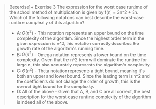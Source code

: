 > [!exercise]+ Exercise 3
> The expression for the worst case runtime of the school method of multiplication is given by f(n) = 3n^2 + 2n. Which of the following notations can best describe the worst-case runtime complexity of this algorithm?
> - A: $O(n^2)$ - This notation represents an upper bound on the time complexity of the algorithm. Since the highest order term in the given expression is n^2, this notation correctly describes the growth rate of the algorithm's running time.
> - B: $Ω(n^2)$ - Omega notation represents a lower bound on the time complexity. Given that the n^2 term will dominate the runtime for large n, this also accurately represents the algorithm's complexity.
> - C: $Θ(n^2)$ - Theta notation represents a tight bound, meaning it's both an upper and lower bound. Since the leading term is n^2 and the coefficients do not change the order of growth, this is the correct tight bound for the complexity.
> - D: All of the above - Given that A, B, and C are all correct, the best description for the worst-case runtime complexity of the algorithm is indeed all of the above.
